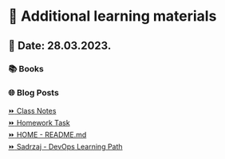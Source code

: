 # 📖 Additional learning materials
## 📅 Date: 28.03.2023.  

### 📚 Books

### 🌐 Blog Posts


[:fast_forward: Class Notes](/devops-mentorship-program/03-march/week-5-280323/00-class-notes.md)  
[:fast_forward: Homework Task](/devops-mentorship-program/03-march/week-5-280323/01-homework.md)  
[:fast_forward: HOME - README.md](../../../README.md)  
[:fast_forward: Sadrzaj - DevOps Learning Path](../../../table-of-contents.md)  
